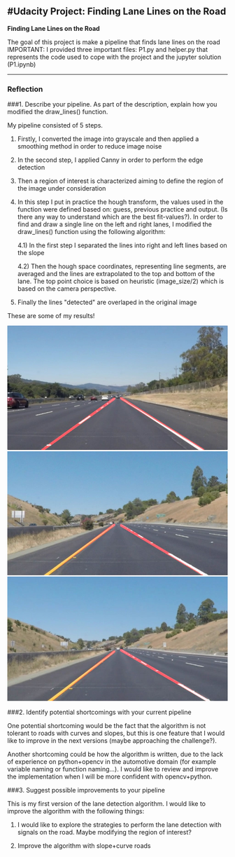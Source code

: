 #**Udacity Project: Finding Lane Lines on the Road** 
---

**Finding Lane Lines on the Road**

The goal of this project is make a pipeline that finds lane lines on the road
IMPORTANT: I provided three important files: P1.py and helper.py that represents the code used to cope with the project and the jupyter solution (P1.ipynb)

[//]: # (Image References)
[image1]: ./image_output_pipeline/solidWhiteRight.jpg
[image2]: ./image_output_pipeline/solidYellowCurve2.jpg
[image3]: ./image_output_pipeline/whiteCarLaneSwitch.jpg

---

### Reflection

###1. Describe your pipeline. As part of the description, explain how you modified the draw_lines() function.

My pipeline consisted of 5 steps. 

1) Firstly, I converted the image into grayscale and then applied a smoothing method in order to reduce image noise 

2) In the second step, I applied Canny in order to perform the edge detection 

3) Then a region of interest is characterized aiming to define the region of the image under consideration 

4) In this step I put in practice the hough transform, the values used in the function were defined based on: guess, previous practice and output. (Is there any way to understand which are the best fit-values?).
In order to find and draw a single line on the left and right lanes, I modified the draw_lines() function using the following algorithm:

    4.1) In the first step I separated the lines into right and left lines based on the slope
    
    4.2) Then the hough space coordinates, representing line segments, are averaged and the lines are extrapolated to the top and bottom of the lane. The top point choice is based on heuristic (image_size/2) which is based on the camera perspective.
    
5) Finally the lines "detected" are overlaped in the original image
 
These are some of my results!

![alt text][image1]
![alt text][image2]
![alt text][image3]

###2. Identify potential shortcomings with your current pipeline

One potential shortcoming would be the fact that the algorithm is not tolerant to roads with curves and slopes, but this is one feature
that I would like to improve in the next versions (maybe approaching the challenge?).

Another shortcoming could be how the algorithm is written, due to the lack of experience on python+opencv in the automotive domain (for example variable naming or function naming...). I would like to review and improve the implementation when I will be more confident with opencv+python.

###3. Suggest possible improvements to your pipeline

This is my first version of the lane detection algorithm. I would like to improve the algorithm with the following things:

1) I would like to explore the strategies to perform the lane detection with signals on the road. Maybe modifying the region of interest?

2) Improve the algorithm with slope+curve roads

